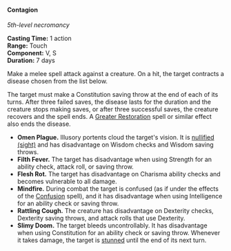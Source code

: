 #### Contagion
<!-- markdownlint-disable link-image-reference-definitions -->
[_metadata_:spell_name]:- "Contagion"
[_metadata_:spell_level]:- "5"
[_metadata_:spell_school]:- "necromancy"
[_metadata_:ritual]:- "false"
[_metadata_:casting_time_amount]:- "1"
[_metadata_:casting_time_unit]:- "action"
[_metadata_:range]:- "Touch"
[_metadata_:target]:- "One creature"
[_metadata_:components_verbal]:- "false"
[_metadata_:components_somatic]:- "false"
[_metadata_:components_material]:- "false"
[_metadata_:duration]:- "7 days"
[_metadata_:concentration]:- "false"
[_metadata_:saving_throw]:- "Constitution"
[_metadata_:saving_throw_success]:- "ends_effect"
[_metadata_:compared_to_wotc_srd_5.1]:- "mechanics_different_wording_different"
[_metadata_:compared_to_a5e_srd]:- "mechanics_same_wording_different"
<!-- markdownlint-disable-next-line no-emphasis-as-heading -->
_5th-level necromancy_

**Casting Time:** 1 action \
**Range:** Touch \
**Component:** V, S \
**Duration:** 7 days

Make a melee spell attack against a creature.
On a hit, the target contracts a disease chosen from the list below.

The target must make a Constitution saving throw at the end of each of its turns.
After three failed saves, the disease lasts for the duration and the creature stops making saves, or after three successful saves, the creature recovers and the spell ends.
A [Greater Restoration](#Greater_Restoration_greater_restoration) spell or similar effect also ends the disease.

<!-- spell-checker:words Mindfire -->
- **Omen Plague.**
  Illusory portents cloud the target's vision.
  It is [nullified (sight)](#Conditions_nullified) and has disadvantage on Wisdom checks and Wisdom saving throws.
- **Filth Fever.**
  The target has disadvantage when using Strength for an ability check, attack roll, or saving throw.
- **Flesh Rot.**
  The target has disadvantage on Charisma ability checks and becomes vulnerable to all damage.
- **Mindfire.**
  During combat the target is confused (as if under the effects of the [Confusion](#Confusion_confusion) spell), and it has disadvantage when using Intelligence for an ability check or saving throw.
- **Rattling Cough.**
  The creature has disadvantage on Dexterity checks, Dexterity saving throws, and attack rolls that use Dexterity.
- **Slimy Doom.**
  The target bleeds uncontrollably.
  It has disadvantage when using Constitution for an ability check or saving throw.
  Whenever it takes damage, the target is [stunned](#Conditions_stunned) until the end of its next turn.
